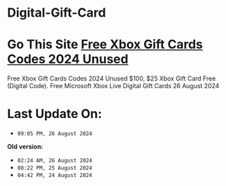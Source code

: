 # Digital-Gift-Card
# Go This Site [Free Xbox Gift Cards Codes 2024 Unused](https://tinyurl.com/45yhtduh)
Free Xbox Gift Cards Codes 2024 Unused $100, $25 Xbox Gift Card Free (Digital Code). Free Microsoft Xbox Live Digital Gift Cards 26 August 2024

# Last Update On:
- `09:05 PM, 26 August 2024 `

**Old version:**
- `02:24 AM, 26 August 2024 `
- `08:22 PM, 25 August 2024 `
- `04:42 PM, 24 August 2024 `
